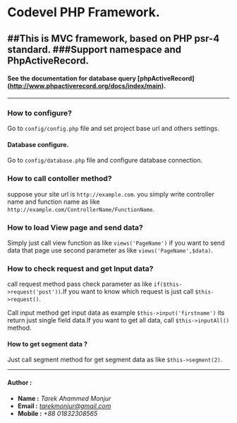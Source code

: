 # Codevel PHP Framework.
##This is MVC framework, based on PHP psr-4 standard.
###Support namespace and PhpActiveRecord.
---
#### See the documentation for database query [phpActiveRecord] (http://www.phpactiverecord.org/docs/index/main).
---
### How to configure?
Go to `config/config.php` file and set project base url and others settings.

#### Database configure.
Go to `config/database.php` file and configure database connection.

### How to call contoller method?
suppose your site url is `http://example.com`. you simply write controller name and function name as like `http://example.com/ControllerName/FunctionName`.

### How to load View page and send data?
Simply just call view function as like `views('PageName')` if you want to send data that page use second parameter as like `views('PageName',$data)`.

### How to check request and get Input data?
call request method pass check parameter as like `if($this->request('post'))`.If you want to know which request is just call `$this->request()`.

Call input method get input data as example `$this->input('firstname')` its return just single field data.If you want to get all data, call `$this->inputAll()` method.

#### How to get segment data ?
Just call segment method for get segment data as like `$this->segment(2)`.

---
#### Author :
 - **Name :** *Tarek Ahammed Monjur* 
 - **Email :** *tarekmonjur@gmail.com* 
 - **Mobile :** *+88 01832308565* 



